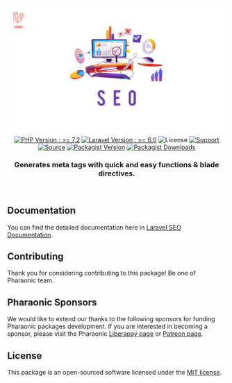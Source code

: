 <p align="center"><a href="https://pharaonic.io" target="_blank"><img src="https://raw.githubusercontent.com/Pharaonic/logos/main/seo.jpg"></a></p>

<p align="center">
  <a href="https://php.net" target="_blank"><img src="https://img.shields.io/static/v1?label=PHP&message=%3E=7.2&color=blue&style=flat-square" alt="PHP Version : >= 7.2"></a>
  <a href="https://laravel.com" target="_blank"><img src="https://img.shields.io/static/v1?label=Laravel&message=%3E=6.0&color=F05340&style=flat-square" alt="Laravel Version : >= 6.0"></a>
  <img src="https://img.shields.io/static/v1?label=License&message=MIT&color=brightgreen&style=flat-square" alt="License">
  <a href="https://liberapay.com/Pharaonic" target="_blank"><img src="https://img.shields.io/liberapay/receives/Pharaonic?color=gold&label=Support&style=flat-square" alt="Support"></a>
  <br>
  <a href="https://packagist.org/packages/Pharaonic/laravel-seo" target="_blank"><img src="https://img.shields.io/static/v1?label=Packagist&message=pharaonic/laravel-seo&color=blue&logo=packagist&logoColor=white" alt="Source"></a>
  <a href="https://packagist.org/packages/pharaonic/laravel-seo" target="_blank"><img src="https://poser.pugx.org/pharaonic/laravel-seo/v" alt="Packagist Version"></a>
  <a href="https://packagist.org/packages/pharaonic/laravel-seo" target="_blank"><img src="https://poser.pugx.org/pharaonic/laravel-seo/downloads" alt="Packagist Downloads"></a>
</p>

<h3 align="center">Generates meta tags with quick and easy functions & blade directives.</h3>
<br>

## Documentation

You can find the detailed documentation here in [Laravel SEO Documentation](https://pharaonic.io/package/2-laravel/15-seo).

## Contributing

Thank you for considering contributing to this package! Be one of Pharaonic team.

## Pharaonic Sponsors

We would like to extend our thanks to the following sponsors for funding Pharaonic packages development. If you are interested in becoming a sponsor, please visit the Pharaonic [Liberapay page](https://en.liberapay.com/Pharaonic) or [Patreon page](https://patreon.com/Pharaonic).

## License

This package is an open-sourced software licensed under the [MIT license](https://opensource.org/licenses/MIT).
